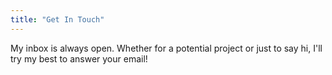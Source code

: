 ```yaml
---
title: "Get In Touch"
---
```


My inbox is always open. Whether for a potential project or just to say hi, I'll try my best to answer your email!
